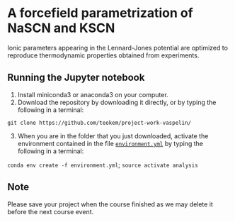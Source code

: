 # A forcefield parametrization of NaSCN and KSCN 

Ionic parameters appearing in the Lennard-Jones potential are optimized to reproduce thermodynamic properties obtained from experiments.

## Running the Jupyter notebook

1. Install miniconda3 or anaconda3 on your computer.
2. Download the repository by downloading it directly, or by typing the following in a terminal:

`git clone https://github.com/teokem/project-work-vaspelin/`

3. When you are in the folder that you just downloaded, activate the environment contained in the file [`environment.yml`](/environment.yml) by typing the following in a terminal:

`conda env create -f environment.yml`;
`source activate analysis`

## Note

Please save your project when the course finished as we may delete it before the next course event.

